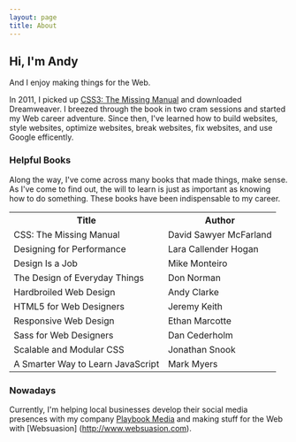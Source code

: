 ```yaml
---
layout: page
title: About
---
```


## Hi, I'm Andy
And I enjoy making things for the Web. 

In 2011, I picked up [CSS3: The Missing Manual](http://www.amazon.com/CSS3-Missing-David-Sawyer-McFarland/dp/1449325947/ref=sr_1_15?ie=UTF8&qid=1423254022&sr=8-15&keywords=html+css) and downloaded Dreamweaver. I breezed through the book in two cram sessions and started my Web career adventure. Since then, I've learned how to build websites, style websites, optimize websites, break websites, fix websites, and use Google efficently.

### Helpful Books
Along the way, I've come across many books that made things, make sense. As I've come to find out, the will to learn is just as important as knowing how to do something. These books have been indispensable to my career.

<table>
	<tr>
		<th>
			Title
		</th>
		<th>
			Author
		</th>
	</tr>
	<tr>
		<td>
			CSS: The Missing Manual
		</td>
		<td>
			David Sawyer McFarland
		</td>
	</tr>
	<tr>
		<td>
			Designing for Performance
		</td>
		<td>
			Lara Callender Hogan
		</td>
	</tr>
	<tr>
		<td>
			Design Is a Job
		</td>
		<td>
			Mike Monteiro
		</td>
	</tr>
	<tr>
		<td>
			The Design of Everyday Things
		</td>
		<td>
			Don Norman
		</td>
	</tr>
	<tr>
		<td>
			Hardbroiled Web Design
		</td>
		<td>
			Andy Clarke
		</td>
	</tr>
	<tr>
		<td>
			HTML5 for Web Designers
		</td>
		<td>
			Jeremy Keith
		</td>
	</tr>
	<tr>
		<td>
			Responsive Web Design
		</td>
		<td>
			Ethan Marcotte
		</td>
	</tr>
	<tr>
		<td>
			Sass for Web Designers
		</td>
		<td>
			Dan Cederholm
		</td>
	</tr>
	<tr>
		<td>
			Scalable and Modular CSS
		</td>
		<td>
			Jonathan Snook
		</td>
	</tr>
	<tr>
		<td>
			A Smarter Way to Learn JavaScript
		</td>
		<td>
			Mark Myers
		</td>
	</tr>
</table>

### Nowadays
Currently, I'm helping local businesses develop their social media presences with my company [Playbook Media](http://www.playbookmediainc.co) and making stuff for the Web with [Websuasion] (http://www.websuasion.com).







